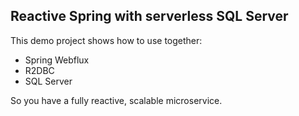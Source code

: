 Reactive Spring with serverless SQL Server
----------------------

This demo project shows how to use together:

- Spring Webflux
- R2DBC
- SQL Server

So you have a fully reactive, scalable microservice.
